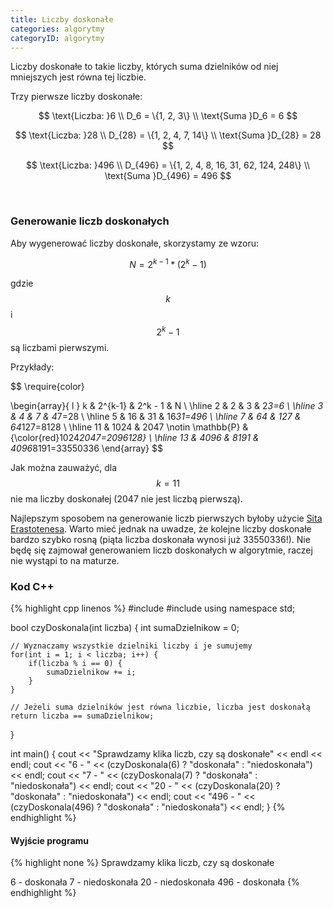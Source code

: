 ```yaml
---
title: Liczby doskonałe
categories: algorytmy
categoryID: algorytmy
---
```

Liczby doskonałe to takie liczby, których suma dzielników od niej mniejszych jest równa tej liczbie.

Trzy pierwsze liczby doskonałe:

$$
\text{Liczba: }6 \\
D_6 = \{1, 2, 3\} \\
\text{Suma }D_6 = 6
$$

$$
\text{Liczba: }28 \\
D_{28} = \{1, 2, 4, 7, 14\} \\
\text{Suma }D_{28} = 28
$$

$$
\text{Liczba: }496 \\
D_{496} = \{1, 2, 4, 8, 16, 31, 62, 124, 248\} \\
\text{Suma }D_{496} = 496
$$

<br />

### Generowanie liczb doskonałych

Aby wygenerować liczby doskonałe, skorzystamy ze wzoru:

$$ N = 2^{k-1} * (2^k - 1) $$

gdzie $$ k $$ i $$ 2^k - 1 $$ są liczbami pierwszymi.

Przykłady:

$$
\require{color}

\begin{array}{ l }
k & 2^{k-1} & 2^k - 1 & N \\
\hline
2 & 2 & 3 & 2*3=6 \\
\hline
3 & 4 & 7 & 4*7=28 \\
\hline
5 & 16 & 31 & 16*31=496 \\
\hline
7 & 64 & 127 & 64*127=8128 \\
\hline
11 & 1024 & 2047 \notin \mathbb{P} & {\color{red}1024*2047=2096128} \\
\hline
13 & 4096 & 8191 & 4096*8191=33550336
\end{array}
$$

Jak można zauważyć, dla $$ k = 11 $$ nie ma liczby doskonałej (2047 nie jest liczbą pierwszą).

Najlepszym sposobem na generowanie liczb pierwszych byłoby użycie <a href="{{'/algorytmy/liczby-pierwsze-sito-erastotenesa' | relative_url}}" target="_blank">Sita Erastotenesa</a>. Warto mieć jednak na uwadze, że kolejne liczby doskonałe bardzo szybko rosną (piąta liczba doskonała wynosi już 33550336!). Nie będę się zajmował generowaniem liczb doskonałych w algorytmie, raczej nie wystąpi to na maturze.

### Kod C++

{% highlight cpp linenos %}
#include <iostream>
#include <cmath>
using namespace std;

bool czyDoskonala(int liczba) {
	int sumaDzielnikow = 0;

	// Wyznaczamy wszystkie dzielniki liczby i je sumujemy
	for(int i = 1; i < liczba; i++) {
		if(liczba % i == 0) {
			sumaDzielnikow += i;
		}
	}

	// Jeżeli suma dzielników jest równa liczbie, liczba jest doskonałą
	return liczba == sumaDzielnikow;
}

int main() {
	cout << "Sprawdzamy klika liczb, czy są doskonałe" << endl << endl;
	cout << "6 - " << (czyDoskonala(6) ? "doskonała" : "niedoskonała") << endl;
	cout << "7 - " << (czyDoskonala(7) ? "doskonała" : "niedoskonała") << endl;
	cout << "20 - " << (czyDoskonala(20) ? "doskonała" : "niedoskonała") << endl;
	cout << "496 - " << (czyDoskonala(496) ? "doskonała" : "niedoskonała") << endl;
}
{% endhighlight %}

#### Wyjście programu

{% highlight none %}
Sprawdzamy klika liczb, czy są doskonałe

6 - doskonała
7 - niedoskonała
20 - niedoskonała
496 - doskonała
{% endhighlight %}